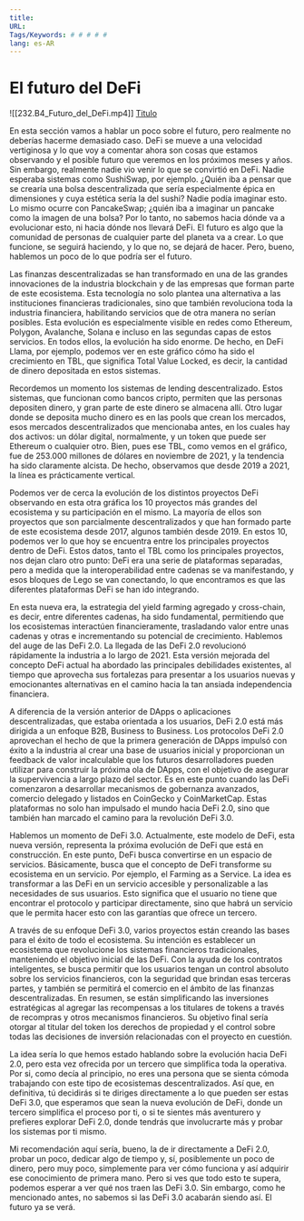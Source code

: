 ```yaml
---
title: 
URL: 
Tags/Keywords: # # # # #
lang: es-AR
---
```

# El futuro del DeFi
![[232.B4_Futuro_del_DeFi.mp4]]
[Titulo](URL)

En esta sección vamos a hablar un poco sobre el futuro, pero realmente no deberías hacerme demasiado caso. DeFi se mueve a una velocidad vertiginosa y lo que voy a comentar ahora son cosas que estamos observando y el posible futuro que veremos en los próximos meses y años. Sin embargo, realmente nadie vio venir lo que se convirtió en DeFi. Nadie esperaba sistemas como SushiSwap, por ejemplo. ¿Quién iba a pensar que se crearía una bolsa descentralizada que sería especialmente épica en dimensiones y cuya estética sería la del sushi? Nadie podía imaginar esto. Lo mismo ocurre con PancakeSwap; ¿quién iba a imaginar un pancake como la imagen de una bolsa? Por lo tanto, no sabemos hacia dónde va a evolucionar esto, ni hacia dónde nos llevará DeFi. El futuro es algo que la comunidad de personas de cualquier parte del planeta va a crear. Lo que funcione, se seguirá haciendo, y lo que no, se dejará de hacer. Pero, bueno, hablemos un poco de lo que podría ser el futuro.

Las finanzas descentralizadas se han transformado en una de las grandes innovaciones de la industria blockchain y de las empresas que forman parte de este ecosistema. Esta tecnología no solo plantea una alternativa a las instituciones financieras tradicionales, sino que también revoluciona toda la industria financiera, habilitando servicios que de otra manera no serían posibles. Esta evolución es especialmente visible en redes como Ethereum, Polygon, Avalanche, Solana e incluso en las segundas capas de estos servicios. En todos ellos, la evolución ha sido enorme. De hecho, en DeFi Llama, por ejemplo, podemos ver en este gráfico cómo ha sido el crecimiento en TBL, que significa Total Value Locked, es decir, la cantidad de dinero depositada en estos sistemas.

Recordemos un momento los sistemas de lending descentralizado. Estos sistemas, que funcionan como bancos cripto, permiten que las personas depositen dinero, y gran parte de este dinero se almacena allí. Otro lugar donde se deposita mucho dinero es en las pools que crean los mercados, esos mercados descentralizados que mencionaba antes, en los cuales hay dos activos: un dólar digital, normalmente, y un token que puede ser Ethereum o cualquier otro. Bien, pues ese TBL, como vemos en el gráfico, fue de 253.000 millones de dólares en noviembre de 2021, y la tendencia ha sido claramente alcista. De hecho, observamos que desde 2019 a 2021, la línea es prácticamente vertical.

Podemos ver de cerca la evolución de los distintos proyectos DeFi observando en esta otra gráfica los 10 proyectos más grandes del ecosistema y su participación en el mismo. La mayoría de ellos son proyectos que son parcialmente descentralizados y que han formado parte de este ecosistema desde 2017, algunos también desde 2019. En estos 10, podemos ver lo que hoy se encuentra entre los principales proyectos dentro de DeFi. Estos datos, tanto el TBL como los principales proyectos, nos dejan claro otro punto: DeFi era una serie de plataformas separadas, pero a medida que la interoperabilidad entre cadenas se va manifestando, y esos bloques de Lego se van conectando, lo que encontramos es que las diferentes plataformas DeFi se han ido integrando.

En esta nueva era, la estrategia del yield farming agregado y cross-chain, es decir, entre diferentes cadenas, ha sido fundamental, permitiendo que los ecosistemas interactúen financieramente, trasladando valor entre unas cadenas y otras e incrementando su potencial de crecimiento. Hablemos del auge de las DeFi 2.0. La llegada de las DeFi 2.0 revolucionó rápidamente la industria a lo largo de 2021. Esta versión mejorada del concepto DeFi actual ha abordado las principales debilidades existentes, al tiempo que aprovecha sus fortalezas para presentar a los usuarios nuevas y emocionantes alternativas en el camino hacia la tan ansiada independencia financiera.

A diferencia de la versión anterior de DApps o aplicaciones descentralizadas, que estaba orientada a los usuarios, DeFi 2.0 está más dirigida a un enfoque B2B, Business to Business. Los protocolos DeFi 2.0 aprovechan el hecho de que la primera generación de DApps impulsó con éxito a la industria al crear una base de usuarios inicial y proporcionan un feedback de valor incalculable que los futuros desarrolladores pueden utilizar para construir la próxima ola de DApps, con el objetivo de asegurar la supervivencia a largo plazo del sector. Es en este punto cuando las DeFi comenzaron a desarrollar mecanismos de gobernanza avanzados, comercio delegado y listados en CoinGecko y CoinMarketCap. Estas plataformas no solo han impulsado el mundo hacia DeFi 2.0, sino que también han marcado el camino para la revolución DeFi 3.0.

Hablemos un momento de DeFi 3.0. Actualmente, este modelo de DeFi, esta nueva versión, representa la próxima evolución de DeFi que está en construcción. En este punto, DeFi busca convertirse en un espacio de servicios. Básicamente, busca que el concepto de DeFi transforme su ecosistema en un servicio. Por ejemplo, el Farming as a Service. La idea es transformar a las DeFi en un servicio accesible y personalizable a las necesidades de sus usuarios. Esto significa que el usuario no tiene que encontrar el protocolo y participar directamente, sino que habrá un servicio que le permita hacer esto con las garantías que ofrece un tercero.

A través de su enfoque DeFi 3.0, varios proyectos están creando las bases para el éxito de todo el ecosistema. Su intención es establecer un ecosistema que revolucione los sistemas financieros tradicionales, manteniendo el objetivo inicial de las DeFi. Con la ayuda de los contratos inteligentes, se busca permitir que los usuarios tengan un control absoluto sobre los servicios financieros, con la seguridad que brindan esas terceras partes, y también se permitirá el comercio en el ámbito de las finanzas descentralizadas. En resumen, se están simplificando las inversiones estratégicas al agregar las recompensas a los titulares de tokens a través de recompras y otros mecanismos financieros. Su objetivo final sería otorgar al titular del token los derechos de propiedad y el control sobre todas las decisiones de inversión relacionadas con el proyecto en cuestión.

La idea sería lo que hemos estado hablando sobre la evolución hacia DeFi 2.0, pero esta vez ofrecida por un tercero que simplifica toda la operativa. Por si, como decía al principio, no eres una persona que se sienta cómoda trabajando con este tipo de ecosistemas descentralizados. Así que, en definitiva, tú decidirás si te diriges directamente a lo que pueden ser estas DeFi 3.0, que esperamos que sean la nueva evolución de DeFi, donde un tercero simplifica el proceso por ti, o si te sientes más aventurero y prefieres explorar DeFi 2.0, donde tendrás que involucrarte más y probar los sistemas por ti mismo.

Mi recomendación aquí sería, bueno, la de ir directamente a DeFi 2.0, probar un poco, dedicar algo de tiempo y, sí, posiblemente un poco de dinero, pero muy poco, simplemente para ver cómo funciona y así adquirir ese conocimiento de primera mano. Pero si ves que todo esto te supera, podemos esperar a ver qué nos traen las DeFi 3.0. Sin embargo, como he mencionado antes, no sabemos si las DeFi 3.0 acabarán siendo así. El futuro ya se verá.